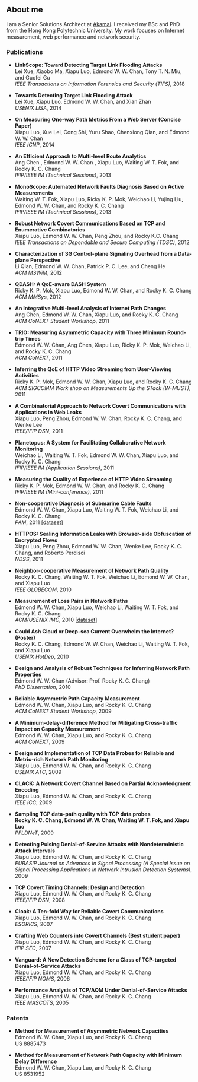 ## About me

<!--<img src="images/edmond.jpg" alt="Edmond W. W. Chan" style="width:25%;">-->

I am a Senior Solutions Architect at [Akamai](http://www.akamai.com/). I received my BSc and PhD from the Hong Kong Polytechnic University. My work focuses on Internet measurement, web performance and network security.

### Publications

- **LinkScope: Toward Detecting Target Link Flooding Attacks**  
Lei Xue, Xiaobo Ma, Xiapu Luo, Edmond W. W. Chan, Tony T. N. Miu, and Guofei Gu  
_IEEE Transactions on Information Forensics and Security (TIFS)_, 2018  

- **Towards Detecting Target Link Flooding Attack**  
Lei Xue, Xiapu Luo, Edmond W. W. Chan, and Xian Zhan  
_USENIX LISA_, 2014  

- **On Measuring One-way Path Metrics From a Web Server (Concise Paper)**  
Xiapu Luo, Xue Lei, Cong Shi, Yuru Shao, Chenxiong Qian, and Edmond W. W. Chan  
_IEEE ICNP_, 2014  

- **An Efficient Approach to Multi-level Route Analytics**  
Ang Chen ,  Edmond W. W. Chan ,  Xiapu Luo, Waiting W. T. Fok,  and  Rocky K. C. Chang  
_IFIP/IEEE IM (Technical Sessions)_, 2013  

- **MonoScope: Automated Network Faults Diagnosis Based on Active Measurements**  
Waiting W. T. Fok, Xiapu Luo, Ricky K. P. Mok, Weichao Li, Yujing Liu, Edmond W. W. Chan, and  Rocky K. C. Chang  
_IFIP/IEEE IM (Technical Sessions)_, 2013  

- **Robust Network Covert Communications Based on TCP and Enumerative Combinatorics**  
Xiapu Luo, Edmond W. W. Chan, Peng Zhou, and Rocky K.C. Chang  
_IEEE Transactions on Dependable and Secure Computing (TDSC)_, 2012  

- **Characterization of 3G Control-plane Signaling Overhead from a Data-plane Perspective**  
Li Qian, Edmond W. W. Chan, Patrick P. C. Lee, and Cheng He  
_ACM MSWiM_, 2012  

- **QDASH: A QoE-aware DASH System**  
Ricky K. P. Mok, Xiapu Luo, Edmond W. W. Chan, and Rocky K. C. Chang  
_ACM MMSys_, 2012  

- **An Integrative Multi-level Analysis of Internet Path Changes**  
Ang Chen, Edmond W. W. Chan, Xiapu Luo, and Rocky K. C. Chang  
_ACM CoNEXT Student Workshop_, 2011  

- **TRIO: Measuring Asymmetric Capacity with Three Minimum Round-trip Times**  
Edmond W. W. Chan, Ang Chen, Xiapu Luo, Ricky K. P. Mok, Weichao Li, and Rocky K. C. Chang  
_ACM CoNEXT_, 2011  

- **Inferring the QoE of HTTP Video Streaming from  User-Viewing Activities**  
Ricky K. P. Mok, Edmond W. W. Chan, Xiapu Luo, and Rocky K. C. Chang  
_ACM SIGCOMM Work shop on Measurements Up the STack (W-MUST)_, 2011  

- **A Combinatorial Approach to Network Covert Communications with Applications in Web Leaks**  
Xiapu Luo, Peng Zhou, Edmond W. W. Chan, Rocky K. C. Chang, and Wenke Lee  
_IEEE/IFIP DSN_, 2011  

- **Planetopus: A System for Facilitating Collaborative Network Monitoring**  
Weichao Li,  Waiting W. T. Fok, Edmond W. W. Chan, Xiapu Luo, and Rocky K. C. Chang   
_IFIP/IEEE IM (Application Sessions)_, 2011  

- **Measuring the Quality of Experience of HTTP Video Streaming**  
Ricky K. P. Mok, Edmond W. W. Chan, and  Rocky K. C. Chang  
_IFIP/IEEE IM (Mini-conference)_, 2011  

- **Non-cooperative Diagnosis of Submarine Cable Faults**  
Edmond W. W. Chan,  Xiapu Luo, Waiting W. T. Fok, Weichao Li, and Rocky K. C. Chang  
_PAM_, 2011 [[dataset](http://www4.comp.polyu.edu.hk/~oneprobe/dataset.php)]  

- **HTTPOS: Sealing Information Leaks with Browser-side Obfuscation of Encrypted Flows**  
Xiapu Luo, Peng Zhou, Edmond W. W. Chan,  Wenke Lee,  Rocky K. C. Chang, and Roberto Perdisci  
_NDSS_, 2011  

- **Neighbor-cooperative Measurement of Network Path Quality**  
Rocky K. C. Chang, Waiting W. T. Fok, Weichao Li, Edmond W. W. Chan, and Xiapu Luo  
_IEEE GLOBECOM_, 2010  

- **Measurement of Loss Pairs in Network Paths**  
Edmond W. W. Chan, Xiapu Luo, Weichao Li, Waiting W. T. Fok, and Rocky K. C. Chang  
_ACM/USENIX IMC_, 2010 [[dataset](http://www4.comp.polyu.edu.hk/~oneprobe/dataset.php)]  

- **Could Ash Cloud or Deep-sea Current Overwhelm the Internet? (Poster)**  
Rocky K. C. Chang, Edmond W. W. Chan, Weichao Li, Waiting W. T. Fok, and Xiapu Luo  
_USENIX HotDep_, 2010  

- **Design and Analysis of Robust Techniques for Inferring Network Path Properties**  
Edmond W. W. Chan (Advisor: Prof. Rocky K. C. Chang)  
_PhD Dissertation_, 2010  

- **Reliable Asymmetric Path Capacity Measurement**  
Edmond W. W. Chan, Xiapu Luo, and Rocky K. C. Chang  
_ACM CoNEXT Student Workshop_, 2009  

- **A Minimum-delay-difference Method for Mitigating Cross-traffic Impact on Capacity Measurement**  
Edmond W. W. Chan, Xiapu Luo, and Rocky K. C. Chang  
_ACM CoNEXT_, 2009  

- **Design and Implementation of TCP Data Probes for Reliable and Metric-rich Network Path Monitoring**  
Xiapu Luo, Edmond W. W. Chan, and Rocky K. C. Chang  
_USENIX ATC_, 2009  

- **CLACK: A Network Covert Channel Based on Partial Acknowledgment Encoding**  
Xiapu Luo, Edmond W. W. Chan, and Rocky K. C. Chang  
_IEEE ICC_, 2009  

- **Sampling TCP data-path quality with TCP data probes  
Rocky K. C. Chang, Edmond W. W. Chan, Waiting W. T. Fok, and Xiapu Luo**  
_PFLDNeT_, 2009  

- **Detecting Pulsing Denial-of-Service Attacks with Nondeterministic Attack Intervals**  
Xiapu Luo, Edmond W. W. Chan, and Rocky K. C. Chang  
_EURASIP Journal on Advances in Signal Processing (A Special Issue on Signal Processing Applications in Network Intrusion Detection Systems)_, 2009  

- **TCP Covert Timing Channels: Design and Detection**  
Xiapu Luo, Edmond W. W. Chan, and Rocky K. C. Chang  
_IEEE/IFIP DSN_, 2008  

- **Cloak: A Ten-fold Way for Reliable Covert Communications**  
Xiapu Luo, Edmond W. W. Chan, and Rocky K. C. Chang  
_ESORICS_, 2007  

- **Crafting Web Counters into Covert Channels (Best student paper)**  
Xiapu Luo, Edmond W. W. Chan, and Rocky K. C. Chang  
_IFIP SEC_, 2007  

- **Vanguard: A New Detection Scheme for a Class of TCP-targeted Denial-of-Service Attacks**  
Xiapu Luo, Edmond W. W. Chan, and Rocky K. C. Chang  
_IEEE/IFIP NOMS_, 2006  

- **Performance Analysis of TCP/AQM Under Denial-of-Service Attacks**  
Xiapu Luo, Edmond W. W. Chan, and Rocky K. C. Chang  
_IEEE MASCOTS_, 2005  

### Patents

- **Method for Measurement of Asymmetric Network Capacities**  
Edmond W. W. Chan,  Xiapu Luo,  and Rocky K. C. Chang  
US 8885473  

- **Method for Measurement of Network Path Capacity with Minimum Delay Difference**  
Edmond W. W. Chan,  Xiapu Luo,  and Rocky K. C. Chang  
US 8531952  
